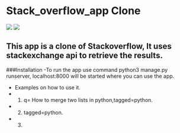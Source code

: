 # Stack_overflow_app Clone
<img src="https://img.shields.io/badge/Maintained-Yes-green"> <img src=" https://img.shields.io/github/issues/garchaaman19/Stack_overflow_app">
## This app is a clone of Stackoverflow, It uses stackexchange api to retrieve the results.
###Installation
-To run the app use command python3 manage.py runserver, localhost:8000 will be started where you can use the app.
- Examples on how to use it.
- 1. q= How to merge two lists in python,tagged=python.
- 2. tagged=python.
- 3. 
